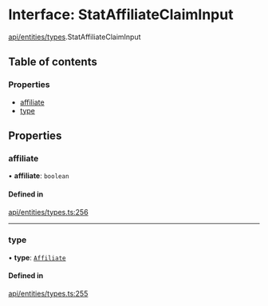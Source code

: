 # Interface: StatAffiliateClaimInput

[api/entities/types](../wiki/api.entities.types).StatAffiliateClaimInput

## Table of contents

### Properties

- [affiliate](../wiki/api.entities.types.StatAffiliateClaimInput#affiliate)
- [type](../wiki/api.entities.types.StatAffiliateClaimInput#type)

## Properties

### affiliate

• **affiliate**: `boolean`

#### Defined in

[api/entities/types.ts:256](https://github.com/PolymeshAssociation/polymesh-sdk/blob/fe2e6dd1/src/api/entities/types.ts#L256)

___

### type

• **type**: [`Affiliate`](../wiki/api.entities.types.ClaimType#affiliate)

#### Defined in

[api/entities/types.ts:255](https://github.com/PolymeshAssociation/polymesh-sdk/blob/fe2e6dd1/src/api/entities/types.ts#L255)
